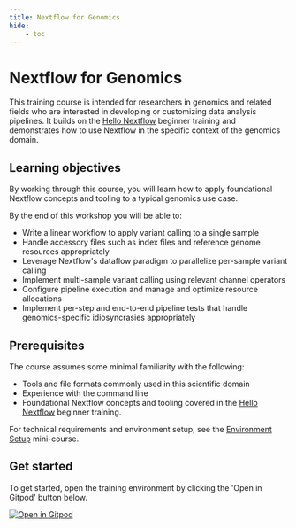 ```yaml
---
title: Nextflow for Genomics
hide:
    - toc
---
```


# Nextflow for Genomics

This training course is intended for researchers in genomics and related fields who are interested in developing or customizing data analysis pipelines.
It builds on the [Hello Nextflow](TODO) beginner training and demonstrates how to use Nextflow in the specific context of the genomics domain.

## Learning objectives

By working through this course, you will learn how to apply foundational Nextflow concepts and tooling to a typical genomics use case.

By the end of this workshop you will be able to:

-   Write a linear workflow to apply variant calling to a single sample
-   Handle accessory files such as index files and reference genome resources appropriately
-   Leverage Nextflow's dataflow paradigm to parallelize per-sample variant calling
-   Implement multi-sample variant calling using relevant channel operators
-   Configure pipeline execution and manage and optimize resource allocations
-   Implement per-step and end-to-end pipeline tests that handle genomics-specific idiosyncrasies appropriately

<!-- TODO for future expansion: add metadata/samplesheet handling -->

## Prerequisites

The course assumes some minimal familiarity with the following:

-   Tools and file formats commonly used in this scientific domain
-   Experience with the command line
-   Foundational Nextflow concepts and tooling covered in the [Hello Nextflow](../hello_nextflow/index.md) beginner training.

For technical requirements and environment setup, see the [Environment Setup](../envsetup/index.md) mini-course.

## Get started

To get started, open the training environment by clicking the 'Open in Gitpod' button below.

[![Open in Gitpod](https://img.shields.io/badge/Gitpod-%20Open%20in%20Gitpod-908a85?logo=gitpod)](https://gitpod.io/#https://github.com/nextflow-io/training)

